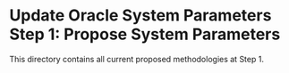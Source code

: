 # Update Oracle System Parameters Step 1: Propose System Parameters

This directory contains all current proposed methodologies at Step 1.